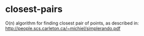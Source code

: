# closest-pairs
O(n) algorithm for finding closest pair of points, as described in:
http://people.scs.carleton.ca/~michiel/simplerando.pdf
